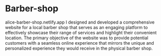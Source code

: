 # Barber-shop
alice-barber-shop.netlify.app
I designed and developed a comprehensive website for a local barber shop that serves as an engaging platform to effectively showcase their range of services and highlight their convenient location. 
The primary objective of the website was to provide potential customers with a seamless online experience that mirrors the unique and personalized experience they would receive in the physical barber shop.
